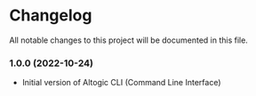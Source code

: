 # Changelog

All notable changes to this project will be documented in this file.


### 1.0.0 (2022-10-24)

-  Initial version of Altogic CLI (Command Line Interface)
